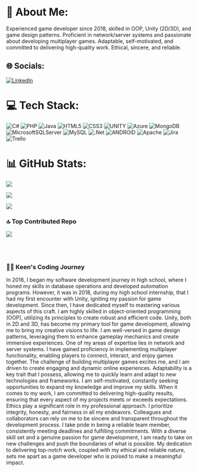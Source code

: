 # 💫 About Me:
Experienced game developer since 2018, skilled in OOP, Unity (2D/3D), and game design patterns. Proficient in network/server systems and passionate about developing multiplayer games. Adaptable, self-motivated, and committed to delivering high-quality work. Ethical, sincere, and reliable.


## 🌐 Socials:
[![LinkedIn](https://img.shields.io/badge/LinkedIn-%230077B5.svg?logo=linkedin&logoColor=white)](https://www.linkedin.com/in/kaan-bayraktar-a599b01a3/) 

# 💻 Tech Stack:
![C#](https://img.shields.io/badge/c%23-%23239120.svg?style=for-the-badge&logo=c-sharp&logoColor=white) ![PHP](https://img.shields.io/badge/php-%23777BB4.svg?style=for-the-badge&logo=php&logoColor=white) ![Java](https://img.shields.io/badge/java-%23ED8B00.svg?style=for-the-badge&logo=java&logoColor=white) ![HTML5](https://img.shields.io/badge/html5-%23E34F26.svg?style=for-the-badge&logo=html5&logoColor=white) ![CSS3](https://img.shields.io/badge/css3-%231572B6.svg?style=for-the-badge&logo=css3&logoColor=white) ![UNITY](https://img.shields.io/badge/Unity-%2320232a.svg?style=for-the-badge&logo=unity&logoColor=white) ![Azure](https://img.shields.io/badge/azure-%230072C6.svg?style=for-the-badge&logo=azure-devops&logoColor=white) ![MongoDB](https://img.shields.io/badge/MongoDB-%234ea94b.svg?style=for-the-badge&logo=mongodb&logoColor=white) ![MicrosoftSQLServer](https://img.shields.io/badge/Microsoft%20SQL%20Sever-CC2927?style=for-the-badge&logo=microsoft%20sql%20server&logoColor=white) ![MySQL](https://img.shields.io/badge/mysql-%2300f.svg?style=for-the-badge&logo=mysql&logoColor=white) ![.Net](https://img.shields.io/badge/.NET-5C2D91?style=for-the-badge&logo=.net&logoColor=white) ![ANDROID](https://img.shields.io/badge/android-%2320232a.svg?style=for-the-badge&logo=android&logoColor=%a4c639) ![Apache](https://img.shields.io/badge/apache-%23D42029.svg?style=for-the-badge&logo=apache&logoColor=white) ![Jira](https://img.shields.io/badge/jira-%230A0FFF.svg?style=for-the-badge&logo=jira&logoColor=white) ![Trello](https://img.shields.io/badge/Trello-%23026AA7.svg?style=for-the-badge&logo=Trello&logoColor=white)
# 📊 GitHub Stats:
![](https://github-readme-stats.vercel.app/api?username=Keen59&theme=tokyonight&hide_border=false&include_all_commits=true&count_private=true)

![](https://github-readme-streak-stats.herokuapp.com/?user=Keen59&theme=tokyonight&hide_border=false)

![](https://github-readme-stats.vercel.app/api/top-langs/?username=Keen59&theme=tokyonight&hide_border=false&include_all_commits=true&count_private=true&layout=compact)



### 🔝 Top Contributed Repo
![](https://github-contributor-stats.vercel.app/api?username=Keen59&limit=5&theme=tokyonight&combine_all_yearly_contributions=true)

<br><br/>

 <summary><h3>👨‍💻 Keen's Coding Journey</h3></summary>
In 2016, I began my software development journey in high school, where I honed my skills in database operations and developed automation programs. However, it was in 2018, during my high school internship, that I had my first encounter with Unity, igniting my passion for game development. Since then, I have dedicated myself to mastering various aspects of this craft. I am highly skilled in object-oriented programming (OOP), utilizing its principles to create robust and efficient code. Unity, both in 2D and 3D, has become my primary tool for game development, allowing me to bring my creative visions to life. I am well-versed in game design patterns, leveraging them to enhance gameplay mechanics and create immersive experiences. One of my areas of expertise lies in network and server systems. I have gained proficiency in implementing multiplayer functionality, enabling players to connect, interact, and enjoy games together. The challenge of building multiplayer games excites me, and I am driven to create engaging and dynamic online experiences. Adaptability is a key trait that I possess, allowing me to quickly learn and adapt to new technologies and frameworks. I am self-motivated, constantly seeking opportunities to expand my knowledge and improve my skills. When it comes to my work, I am committed to delivering high-quality results, ensuring that every aspect of my projects meets or exceeds expectations. Ethics play a significant role in my professional approach. I prioritize integrity, honesty, and fairness in all my endeavors. Colleagues and collaborators can rely on me to be sincere and transparent throughout the development process. I take pride in being a reliable team member, consistently meeting deadlines and fulfilling commitments. With a diverse skill set and a genuine passion for game development, I am ready to take on new challenges and push the boundaries of what is possible. My dedication to delivering top-notch work, coupled with my ethical and reliable nature, sets me apart as a game developer who is poised to make a meaningful impact.
